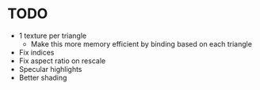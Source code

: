 # TODO
- 1 texture per triangle
    - Make this more memory efficient by binding based on each triangle
- Fix indices
- Fix aspect ratio on rescale
- Specular highlights
- Better shading